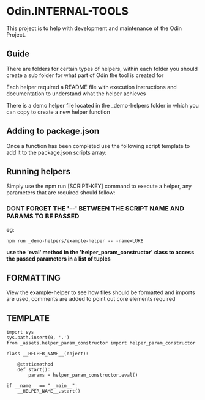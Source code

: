 # Odin.INTERNAL-TOOLS

This project is to help with development and maintenance of the Odin Project.

## Guide
There are folders for certain types of helpers, within each folder you should create a sub folder for what part of Odin the tool is created for

Each helper required a README file with execution instructions and documentation to understand what the helper achieves

There is a demo helper file located in the _demo-helpers folder in which you can copy to create a new helper function

## Adding to package.json
Once a function has been completed use the following script template to add it to the package.json scripts array:

## Running helpers
Simply use the npm run [SCRIPT-KEY] command to execute a helper, any parameters that are required should follow: 
### DONT FORGET THE '--' BETWEEN THE SCRIPT NAME AND PARAMS TO BE PASSED
eg: 
```
npm run _demo-helpers/example-helper -- -name=LUKE
```
**use the 'eval' method in the 'helper_param_constructor' class to access the passed parameters in a list of tuples**

## FORMATTING
View the example-helper to see how files should be formatted and imports are used, comments are added to point out core elements required

## TEMPLATE
```
import sys
sys.path.insert(0, '.')
from _assets.helper_param_constructor import helper_param_constructor

class __HELPER_NAME__(object):

    @staticmethod
    def start():
        params = helper_param_constructor.eval()
        
if __name__ == "__main__":
    __HELPER_NAME__.start()
```